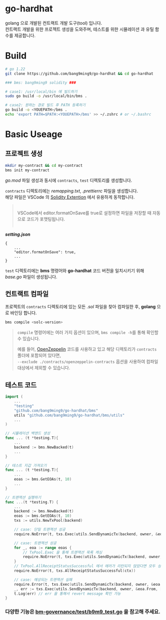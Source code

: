 # go-hardhat
golang 으로 개발된 컨트랙트 개발 도구(tool) 입니다.<br>
컨트랙트 개발을 위한 프로젝트 생성을 도와주며, 테스트를 위한 시뮬레이션 과 유틸 함수를 제공합니다.

# Build
```bash
# go 1.22
git clone https://github.com/bang9ming9/go-hardhat && cd go-hardhat

### bms: bang9ming9 solidity ###

# case1: /usr/local/bin 에 빌드하기
sudo go build -o /usr/local/bin/bms .

# case2: 원하는 경로 빌드 후 PATH 등록하기
go build -o <YOUEPATH>/bms .
echo 'export PATH=$PATH:<YOUEPATH>/bms' >> ~/.zshrc # or ~/.bashrc
```

# Basic Useage
## 프로젝트 생성
```bash
mkdir my-contract && cd my-contract
bms init my-contract
```
*go.mod* 파일 생성과 동시에 `contracts`, `test` 디렉토리를 생성합니다.<br>

`contracts` 디렉토리에는 *remapping.txt*, *.prettierrc* 파일을 생성합니다.<br>
해당 파일은 VSCode 의 [Solidity Extention](https://marketplace.visualstudio.com/items?itemName=JuanBlanco.solidity) 에서 유용하게 동작합니다.<br>
> <br>
> VSCode에서 editor.formatOnSave를 true로 설정하면 파일을 저장할 때 자동으로 코드가 포맷팅됩니다.<br>
> <br>
***setting.json***
```
{
    ...
    "editor.formatOnSave": true,
    ...
}
```

`test` 디렉토리에는 **bms** 명령어와 **go-hardhat** 코드 버전을 일치시키기 위해 *base.go* 파일이 생성됩니다.
<br>

## 컨트랙트 컴파일
프로젝트의 `contracts` 디렉토리에 있는 모든 *.sol* 파일을 찾아 컴파일한 후, **golang** 으로 바인딩 합니다.
```bash
bms compile <solc-version>
```
>
> `compile` 명령어에는 여러 가지 옵션이 있으며, `bms compile -h`를 통해 확인할 수 있습니다.
>
> 예를 들어, [OpenZeppelin](https://github.com/OpenZeppelin/openzeppelin-contracts) 코드를 사용하고 있고 해당 디렉토리가 `contracts` 폴더에 포함되어 있다면, <br>
> `--exclude ./contracts/openzeppelin-contracts` 옵션을 사용하여 컴파일 대상에서 제외할 수 있습니다.
>


## 테스트 코드
```go
import (
    ...
	"testing"
	"github.com/bang9ming9/go-hardhat/bms"
	utils "github.com/bang9ming9/go-hardhat/bms/utils"
    ...
)

// 시뮬레이션 백앤드 생성
func ... (t *testing.T){
    ...
    backend := bms.NewBacked(t)
    ...
}

// 테스트 지갑 가져오기
func ... (t *testing.T){
    ...
    eoas := bms.GetEOAs(t, 10)
    ...
}

// 트랜잭션 실행하기
func ...(t *testing.T) {
    ...
    backend := bms.NewBacked(t)
    eoas := bms.GetEOAs(t, 10)
    txs := utils.NewTxPool(backend)

    // case: 단일 트랜잭션 성공
    require.NoError(t, txs.Exec(utils.SendDynamicTx(backend, owner, &eoa.From, []byte{})))

    // case: 트랜잭션 성공 
    for _, eoa := range eoas {
        // TxPool.Exec 을 통해 트랜잭션 목록 캐싱
        require.NoError(t, txs.Exec(utils.SendDynamicTx(backend, owner, &eoa.From, []byte{})))
    }
    // TxPool.AllReceiptStatusSuccessful 에서 에러가 리턴되지 않았다면 모두 성공한 트랜잭션
    require.NoError(t, txs.AllReceiptStatusSuccessful(ctx))

    // case: 예상되는 트랜잭션 실패
    require.Error(t, txs.Exec(utils.SendDynamicTx(backend, owner, &eoa.From, []byte{})))
    _, err := txs.Exec(utils.SendDynamicTx(backend, owner, &eoa.From, []byte{}))
    t.Log(err) // err 을 통해서 revert message 확인 가능
}
```

### 다양한 기능은 [bm-governance/test/b9m9_test.go](https://github.com/bang9ming9/bm-governance/blob/main/test/b9m9_test.go) 을 참고해 주세요.